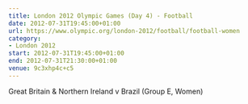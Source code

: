 ```yaml
---
title: London 2012 Olympic Games (Day 4) - Football
date: 2012-07-31T19:45:00+01:00
url: https://www.olympic.org/london-2012/football/football-women
category:
- London 2012
start: 2012-07-31T19:45:00+01:00
end: 2012-07-31T21:30:00+01:00
venue: 9c3xhp4c+c5
---
```

Great Britain & Northern Ireland v Brazil (Group E, Women)
